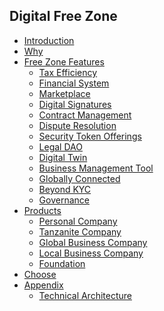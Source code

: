 ## Digital Free Zone

- [Introduction](info_freezone/intro/intro_readme.md)
- [Why](info_freezone/intro/why.md)
- [Free Zone Features](info_freezone/features/features.md)		
  - [Tax Efficiency](info_freezone/features/1_tax_efficiency.md)
  - [Financial System](info_freezone/features/2_financial_system.md)
  - [Marketplace](info_freezone/features/3_directory.md)
  - [Digital Signatures](info_freezone/features/4_digital_signatures.md)
  - [Contract Management](info_freezone/features/5_contract_mgmt.md)
  - [Dispute Resolution](info_freezone/features/6_dispute_resolution.md)		
  - [Security Token Offerings](info_freezone/features/7_security_token_offerings.md)
  - [Legal DAO](info_freezone/features/8_legal_dao.md)	
  - [Digital Twin](info_freezone/features/9_feature_digital_twin.md)
  - [Business Management Tool](info_freezone/features/10_biz_mgmt_tool.md)
  - [Globally Connected](info_freezone/features/11_common_wealth.md)
  - [Beyond KYC](info_freezone/features/12_beyond_kyc.md)
  - [Governance](info_freezone/features/13_governance.md)
- [Products](info_freezone/products/products.md)
  - [Personal Company](info_freezone/products/personal_company.md)
  - [Tanzanite Company](info_freezone/products/tanzanite_company.md)
  - [Global Business Company](info_freezone/products/gbc.md)
  - [Local Business Company](info_freezone/products/lbc.md)
  - [Foundation](info_freezone/products/foundation.md) 
- [Choose](info_freezone/products/choose.md)
- [Appendix](info_freezone/extra/extra.md)
  - [Technical Architecture](info_freezone/digitaltwin/how_does_it_work.md)
  

<!-- - [Reserve Now](info_freezone/sales/buy.md) -->
<!-- - [Follow](info_freezone/contribute/follow.md)
  - [Contribute](info_freezone/contribute/contribute.md) -->
  <!-- - [About Us](info_freezone/digitaltwin/who_are_we.md) -->
